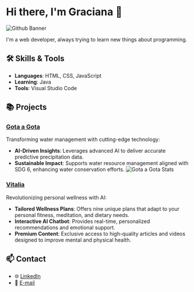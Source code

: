 # Hi there, I'm Graciana 👋

![Github Banner](https://github.com/gracimarch/gracimarch/assets/136918669/7883c1f1-be99-47e3-b59e-c1c85562ae0b)

I'm a web developer, always trying to learn new things about programming.

## 🛠 Skills & Tools
- **Languages**: HTML, CSS, JavaScript
- **Learning**: Java
- **Tools**: Visual Studio Code

## 📚 Projects

### [Gota a Gota](https://github.com/gracimarch/gota-a-gota)
Transforming water management with cutting-edge technology:
- **AI-Driven Insights**: Leverages advanced AI to deliver accurate predictive precipitation data.
- **Sustainable Impact**: Supports water resource management aligned with SDG 6, enhancing water conservation efforts.
![Gota a Gota Stats](https://github.com/gracimarch/gracimarch/assets/136918669/4610f062-45d3-4939-a522-935a86dc4bcc)

### [Vitalia](https://github.com/gracimarch/Vitalia)
Revolutionizing personal wellness with AI:
- **Tailored Wellness Plans**: Offers nine unique plans that adapt to your personal fitness, meditation, and dietary needs.
- **Interactive AI Chatbot**: Provides real-time, personalized recommendations and emotional support.
- **Premium Content**: Exclusive access to high-quality articles and videos designed to improve mental and physical health.

## 📫 Contact
- 🌐 [LinkedIn](https://www.linkedin.com/in/gracimarch/)
- 📧 [E-mail](mailto:gracianamarch1@gmail.com)
